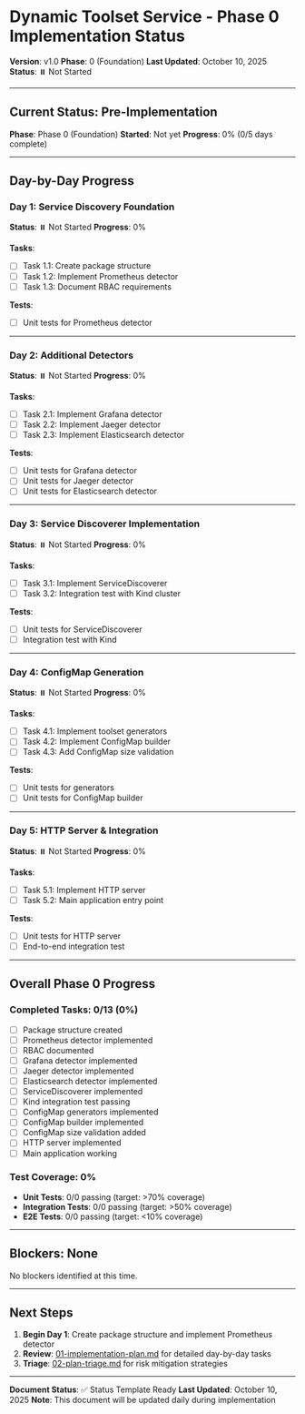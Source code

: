 # Dynamic Toolset Service - Phase 0 Implementation Status

**Version**: v1.0
**Phase**: 0 (Foundation)
**Last Updated**: October 10, 2025
**Status**: ⏸️ Not Started

---

## Current Status: Pre-Implementation

**Phase**: Phase 0 (Foundation)
**Started**: Not yet
**Progress**: 0% (0/5 days complete)

---

## Day-by-Day Progress

### Day 1: Service Discovery Foundation
**Status**: ⏸️ Not Started
**Progress**: 0%

**Tasks**:
- [ ] Task 1.1: Create package structure
- [ ] Task 1.2: Implement Prometheus detector
- [ ] Task 1.3: Document RBAC requirements

**Tests**:
- [ ] Unit tests for Prometheus detector

---

### Day 2: Additional Detectors
**Status**: ⏸️ Not Started
**Progress**: 0%

**Tasks**:
- [ ] Task 2.1: Implement Grafana detector
- [ ] Task 2.2: Implement Jaeger detector
- [ ] Task 2.3: Implement Elasticsearch detector

**Tests**:
- [ ] Unit tests for Grafana detector
- [ ] Unit tests for Jaeger detector
- [ ] Unit tests for Elasticsearch detector

---

### Day 3: Service Discoverer Implementation
**Status**: ⏸️ Not Started
**Progress**: 0%

**Tasks**:
- [ ] Task 3.1: Implement ServiceDiscoverer
- [ ] Task 3.2: Integration test with Kind cluster

**Tests**:
- [ ] Unit tests for ServiceDiscoverer
- [ ] Integration test with Kind

---

### Day 4: ConfigMap Generation
**Status**: ⏸️ Not Started
**Progress**: 0%

**Tasks**:
- [ ] Task 4.1: Implement toolset generators
- [ ] Task 4.2: Implement ConfigMap builder
- [ ] Task 4.3: Add ConfigMap size validation

**Tests**:
- [ ] Unit tests for generators
- [ ] Unit tests for ConfigMap builder

---

### Day 5: HTTP Server & Integration
**Status**: ⏸️ Not Started
**Progress**: 0%

**Tasks**:
- [ ] Task 5.1: Implement HTTP server
- [ ] Task 5.2: Main application entry point

**Tests**:
- [ ] Unit tests for HTTP server
- [ ] End-to-end integration test

---

## Overall Phase 0 Progress

### Completed Tasks: 0/13 (0%)
- [ ] Package structure created
- [ ] Prometheus detector implemented
- [ ] RBAC documented
- [ ] Grafana detector implemented
- [ ] Jaeger detector implemented
- [ ] Elasticsearch detector implemented
- [ ] ServiceDiscoverer implemented
- [ ] Kind integration test passing
- [ ] ConfigMap generators implemented
- [ ] ConfigMap builder implemented
- [ ] ConfigMap size validation added
- [ ] HTTP server implemented
- [ ] Main application working

### Test Coverage: 0%
- **Unit Tests**: 0/0 passing (target: >70% coverage)
- **Integration Tests**: 0/0 passing (target: >50% coverage)
- **E2E Tests**: 0/0 passing (target: <10% coverage)

---

## Blockers: None

No blockers identified at this time.

---

## Next Steps

1. **Begin Day 1**: Create package structure and implement Prometheus detector
2. **Review**: [01-implementation-plan.md](./01-implementation-plan.md) for detailed day-by-day tasks
3. **Triage**: [02-plan-triage.md](./02-plan-triage.md) for risk mitigation strategies

---

**Document Status**: ✅ Status Template Ready
**Last Updated**: October 10, 2025
**Note**: This document will be updated daily during implementation

